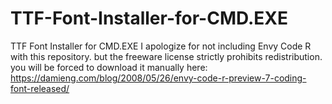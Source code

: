 # TTF-Font-Installer-for-CMD.EXE
TTF Font Installer for CMD.EXE
I apologize for not including Envy Code R with this repository. but the freeware license strictly prohibits redistribution. 
you will be forced to download it manually here: https://damieng.com/blog/2008/05/26/envy-code-r-preview-7-coding-font-released/
